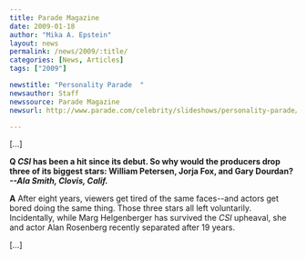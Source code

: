 ```yaml
---
title: Parade Magazine
date: 2009-01-18
author: "Mika A. Epstein"
layout: news
permalink: /news/2009/:title/
categories: [News, Articles]
tags: ["2009"]

newstitle: "Personality Parade  "
newsauthor: Staff  
newssource: Parade Magazine  
newsurl: http://www.parade.com/celebrity/slideshows/personality-parade/male-film-legends.html?index=9  

---
```


[...]

**Q *CSI* has been a hit since its debut. So why would the producers drop three of its biggest stars: William Petersen, Jorja Fox, and Gary Dourdan?   
*--Ala Smith, Clovis, Calif.***

**A** After eight years, viewers get tired of the same faces--and actors get bored doing the same thing. Those three stars all left voluntarily. Incidentally, while Marg Helgenberger has survived the *CSI* upheaval, she and actor Alan Rosenberg recently separated after 19 years.

[...]  
